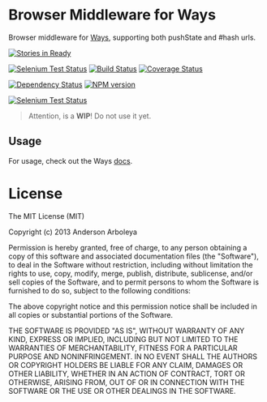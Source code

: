 # Browser Middleware for Ways

Browser middleware for [Ways](https://github.com/serpentem/ways), supporting both pushState and #hash urls.

[![Stories in Ready](https://badge.waffle.io/serpentem/ways-browser.png)](http://waffle.io/serpentem/ways-browser)

[![Selenium Test Status](https://saucelabs.com/buildstatus/ways-browser)](https://saucelabs.com/u/ways-browser) [![Build Status](https://travis-ci.org/serpentem/ways-browser.png?branch=master)](http://travis-ci.org/serpentem/ways-browser) [![Coverage Status](https://coveralls.io/repos/serpentem/ways-browser/badge.png)](https://coveralls.io/r/serpentem/ways-browser)

[![Dependency Status](https://gemnasium.com/serpentem/ways-browser.png)](https://gemnasium.com/serpentem/ways-browser) [![NPM version](https://badge.fury.io/js/ways-browser.png)](http://badge.fury.io/js/ways-browser)

[![Selenium Test Status](https://saucelabs.com/browser-matrix/ways-browser.svg)](https://saucelabs.com/u/ways-browser)


> Attention, is a **WIP**! Do not use it yet.

## Usage

For usage, check out the Ways [docs](https://github.com/serpentem/ways/#middlewares).

# License

The MIT License (MIT)

Copyright (c) 2013 Anderson Arboleya

Permission is hereby granted, free of charge, to any person obtaining a copy of
this software and associated documentation files (the "Software"), to deal in
the Software without restriction, including without limitation the rights to
use, copy, modify, merge, publish, distribute, sublicense, and/or sell copies of
the Software, and to permit persons to whom the Software is furnished to do so,
subject to the following conditions:

The above copyright notice and this permission notice shall be included in all
copies or substantial portions of the Software.

THE SOFTWARE IS PROVIDED "AS IS", WITHOUT WARRANTY OF ANY KIND, EXPRESS OR
IMPLIED, INCLUDING BUT NOT LIMITED TO THE WARRANTIES OF MERCHANTABILITY, FITNESS
FOR A PARTICULAR PURPOSE AND NONINFRINGEMENT. IN NO EVENT SHALL THE AUTHORS OR
COPYRIGHT HOLDERS BE LIABLE FOR ANY CLAIM, DAMAGES OR OTHER LIABILITY, WHETHER
IN AN ACTION OF CONTRACT, TORT OR OTHERWISE, ARISING FROM, OUT OF OR IN
CONNECTION WITH THE SOFTWARE OR THE USE OR OTHER DEALINGS IN THE SOFTWARE.